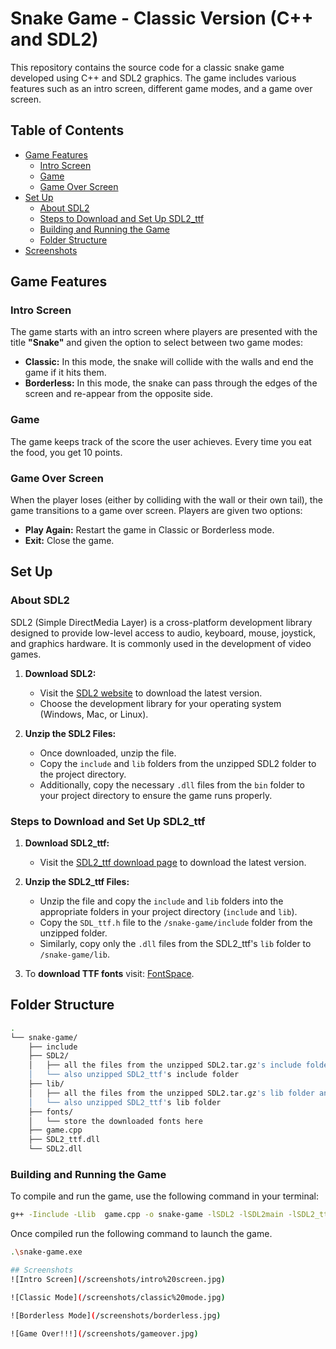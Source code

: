 # Snake Game - Classic Version (C++ and SDL2)

This repository contains the source code for a classic snake game developed using C++ and SDL2 graphics. The game includes various features such as an intro screen, different game modes, and a game over screen.

## Table of Contents
- [Game Features](#game-features)
  - [Intro Screen](#intro-screen)
  - [Game](#game)
  - [Game Over Screen](#game-over-screen)
- [Set Up](#set-up)
  - [About SDL2](#about-sdl2)
  - [Steps to Download and Set Up SDL2_ttf](#steps-to-download-and-set-up-sdl2_ttf)
  - [Building and Running the Game](#building-and-running-the-game)
  - [Folder Structure](#folder-structure)
- [Screenshots](#screenshots)

## Game Features

### Intro Screen
The game starts with an intro screen where players are presented with the title **"Snake"** and given the option to select between two game modes:

- **Classic:** In this mode, the snake will collide with the walls and end the game if it hits them.
- **Borderless:** In this mode, the snake can pass through the edges of the screen and re-appear from the opposite side.

### Game 
The game keeps track of the score the user achieves. Every time you eat the food, you get 10 points.

### Game Over Screen
When the player loses (either by colliding with the wall or their own tail), the game transitions to a game over screen. Players are given two options:

- **Play Again:** Restart the game in Classic or Borderless mode.
- **Exit:** Close the game.

## Set Up 

### About SDL2
SDL2 (Simple DirectMedia Layer) is a cross-platform development library designed to provide low-level access to audio, keyboard, mouse, joystick, and graphics hardware. It is commonly used in the development of video games.

1. **Download SDL2:**

   - Visit the [SDL2 website](https://www.libsdl.org/download-2.0.php) to download the latest version.
   - Choose the development library for your operating system (Windows, Mac, or Linux).

2. **Unzip the SDL2 Files:**
   - Once downloaded, unzip the file.
   - Copy the `include` and `lib` folders from the unzipped SDL2 folder to the project directory.
   - Additionally, copy the necessary `.dll` files from the `bin` folder to your project directory to ensure the game runs properly.

### Steps to Download and Set Up SDL2_ttf

1. **Download SDL2_ttf:**

   - Visit the [SDL2_ttf download page](https://www.libsdl.org/projects/SDL_ttf/) to download the latest version.

2. **Unzip the SDL2_ttf Files:**
   - Unzip the file and copy the `include` and `lib` folders into the appropriate folders in your project directory (`include` and `lib`).
   - Copy the `SDL_ttf.h` file to the `/snake-game/include` folder from the unzipped folder.
   - Similarly, copy only the `.dll` files from the SDL2_ttf's `lib` folder to `/snake-game/lib`.

3. To **download TTF fonts** visit: [FontSpace](https://www.fontspace.com/category/ttf).

## Folder Structure
```bash
.
└── snake-game/
    ├── include
    ├── SDL2/
    │   ├── all the files from the unzipped SDL2.tar.gz's include folder and
    │   └── also unzipped SDL2_ttf's include folder
    ├── lib/
    │   ├── all the files from the unzipped SDL2.tar.gz's lib folder and 
    │   └── also unzipped SDL2_ttf's lib folder
    ├── fonts/
    │   └── store the downloaded fonts here
    ├── game.cpp
    ├── SDL2_ttf.dll
    └── SDL2.dll
```
### Building and Running the Game

To compile and run the game, use the following command in your terminal:

```bash
g++ -Iinclude -Llib  game.cpp -o snake-game -lSDL2 -lSDL2main -lSDL2_ttf
```

Once compiled run the following command to launch the game.
```bash
.\snake-game.exe

## Screenshots
![Intro Screen](/screenshots/intro%20screen.jpg)

![Classic Mode](/screenshots/classic%20mode.jpg)

![Borderless Mode](/screenshots/borderless.jpg)

![Game Over!!!](/screenshots/gameover.jpg)
